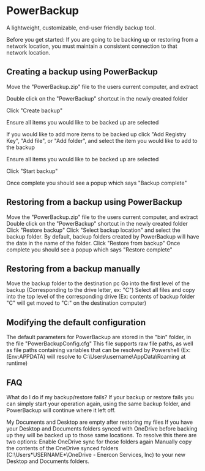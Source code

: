 # PowerBackup
A lightweight, customizable, end-user friendly backup tool.

Before you get started:
If you are going to be backing up or restoring from a network location, you must maintain a consistent connection to that network location.

Creating a backup using PowerBackup
-----------------------------------
Move the "PowerBackup.zip" file to the users current computer, and extract

Double click on the "PowerBackup" shortcut in the newly created folder

Click "Create backup"

Ensure all items you would like to be backed up are selected

If you would like to add more items to be backed up click "Add Registry Key", "Add file", or "Add folder", and select the item you would like to add to the backup

Ensure all items you would like to be backed up are selected

Click "Start backup"

Once complete you should see a popup which says "Backup complete"


Restoring from a backup using PowerBackup
-----------------------------------
Move the "PowerBackup.zip" file to the users current computer, and extract
Double click on the "PowerBackup" shortcut in the newly created folder
Click "Restore backup"
Click "Select backup location" and select the backup folder. By default, backup folders created by PowerBackup will have the date in the name of the folder.
Click "Restore from backup"
Once complete you should see a popup which says "Restore complete"

Restoring from a backup manually
-----------------------------------
Move the backup folder to the destination pc
Go into the first level of the backup (Corresponding to the drive letter, ex: "C")
Select all files and copy into the top level of the corresponding drive (Ex: contents of backup folder "C" will get moved to "C:\" on the destination computer)

Modifying the default configuration
-----------------------------------
The default parameters for PowerBackup are stored in the "bin" folder, in the file "PowerBackupConfig.cfg"
This file supports raw file paths, as well as file paths containing variables that can be resolved by Powershell (Ex: $($Env:APPDATA) will resolve to C:\Users\username\AppData\Roaming at runtime)

FAQ
-----------------------------------
What do I do if my backup/restore fails?
If your backup or restore fails you can simply start your operation again, using the same backup folder, and PowerBackup will continue where it left off.

My Documents and Desktop are empty after restoring my files
If you have your Desktop and Documents folders synced with OneDrive before backing up they will be backed up to those same locations.
To resolve this there are two options:
Enable OneDrive sync for those folders again
Manually copy the contents of the OneDrive synced folders (C:\Users\*USERNAME*\OneDrive - Enercon Services, Inc) to your new Desktop and Documents folders.
